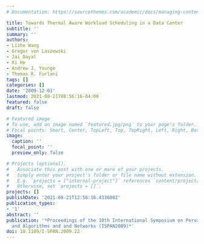 ```yaml
---
# Documentation: https://sourcethemes.com/academic/docs/managing-content/

title: Towards Thermal Aware Workload Scheduling in a Data Center
subtitle: ''
summary: ''
authors:
- Lizhe Wang
- Gregor von Laszewski
- Jai Dayal
- Xi He
- Andrew J. Younge
- Thomas R. Furlani
tags: []
categories: []
date: '2009-12-01'
lastmod: 2021-08-21T08:56:16-04:00
featured: false
draft: false

# Featured image
# To use, add an image named `featured.jpg/png` to your page's folder.
# Focal points: Smart, Center, TopLeft, Top, TopRight, Left, Right, BottomLeft, Bottom, BottomRight.
image:
  caption: ''
  focal_point: ''
  preview_only: false

# Projects (optional).
#   Associate this post with one or more of your projects.
#   Simply enter your project's folder or file name without extension.
#   E.g. `projects = ["internal-project"]` references `content/project/deep-learning/index.md`.
#   Otherwise, set `projects = []`.
projects: []
publishDate: '2021-08-21T12:56:16.433600Z'
publication_types:
- '1'
abstract: ''
publication: '*Proceedings of the 10th International Symposium on Pervasive Systems
  and Algorithms and and Networks (ISPAN2009)*'
doi: 10.1109/I-SPAN.2009.22
---
```

